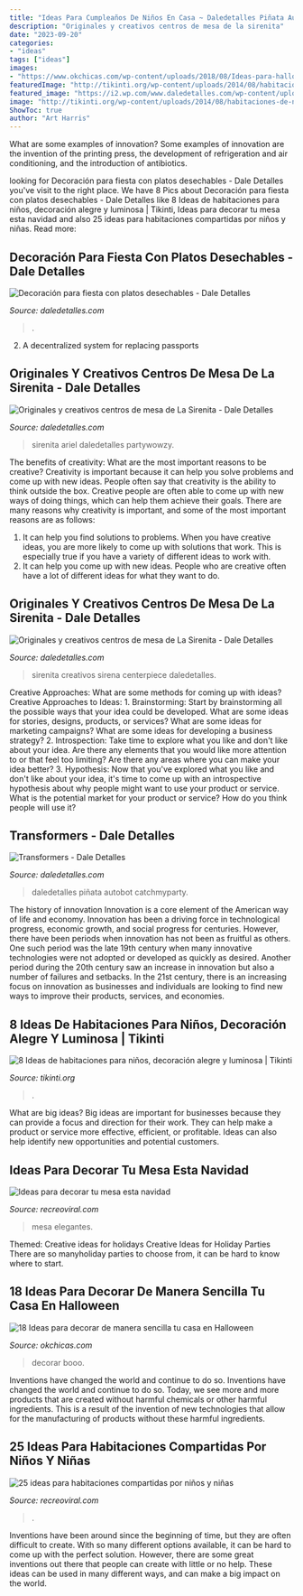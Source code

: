 ```yaml
---
title: "Ideas Para Cumpleaños De Niños En Casa ~ Daledetalles Piñata Autobot Catchmyparty"
description: "Originales y creativos centros de mesa de la sirenita"
date: "2023-09-20"
categories:
- "ideas"
tags: ["ideas"]
images:
- "https://www.okchicas.com/wp-content/uploads/2018/08/Ideas-para-halloween-19.jpg"
featuredImage: "http://tikinti.org/wp-content/uploads/2014/08/habitaciones-de-niños-tikinti-1-684x1024.jpg"
featured_image: "https://i2.wp.com/www.daledetalles.com/wp-content/uploads/2016/08/centro-de-mesa-sirenita2-1.jpg"
image: "http://tikinti.org/wp-content/uploads/2014/08/habitaciones-de-niños-tikinti-1-684x1024.jpg"
ShowToc: true
author: "Art Harris"
---
```



What are some examples of innovation?
Some examples of innovation are the invention of the printing press, the development of refrigeration and air conditioning, and the introduction of antibiotics.

	

		
looking for Decoración para fiesta con platos desechables - Dale Detalles you've visit to the right place. We have 8 Pics about Decoración para fiesta con platos desechables - Dale Detalles like 8 Ideas de habitaciones para niños, decoración alegre y luminosa | Tikinti, Ideas para decorar tu mesa esta navidad and also 25 ideas para habitaciones compartidas por niños y niñas. Read more:
		
    
## Decoración Para Fiesta Con Platos Desechables - Dale Detalles

<img loading=lazy src="https://i2.wp.com/www.daledetalles.com/wp-content/uploads/2016/07/decoracion-con-platos18.jpg" onerror="this.onerror=null;this.src='https://tse1.mm.bing.net/th?id=OIP.BVEQkqmG90w9-9bthTDfVwHaK0&amp;pid=15.1';" alt="Decoración para fiesta con platos desechables - Dale Detalles">

_Source: daledetalles.com_

>. 

	

2. A decentralized system for replacing passports 

    
## Originales Y Creativos Centros De Mesa De La Sirenita - Dale Detalles

<img loading=lazy src="https://i2.wp.com/www.daledetalles.com/wp-content/uploads/2016/08/centro-de-mesa-sirenita2-1.jpg" onerror="this.onerror=null;this.src='https://tse3.mm.bing.net/th?id=OIP.CFj9BgkhW8n6gsOX8lKzAAHaJ4&amp;pid=15.1';" alt="Originales y creativos centros de mesa de La Sirenita - Dale Detalles">

_Source: daledetalles.com_

>sirenita ariel daledetalles partywowzy. 

	

The benefits of creativity: What are the most important reasons to be creative?
Creativity is important because it can help you solve problems and come up with new ideas. People often say that creativity is the ability to think outside the box. Creative people are often able to come up with new ways of doing things, which can help them achieve their goals. There are many reasons why creativity is important, and some of the most important reasons are as follows: 
1) It can help you find solutions to problems. When you have creative ideas, you are more likely to come up with solutions that work. This is especially true if you have a variety of different ideas to work with. 
2) It can help you come up with new ideas. People who are creative often have a lot of different ideas for what they want to do.

    
## Originales Y Creativos Centros De Mesa De La Sirenita - Dale Detalles

<img loading=lazy src="https://i2.wp.com/www.daledetalles.com/wp-content/uploads/2016/08/centro-de-mesa-sirenita10.jpg" onerror="this.onerror=null;this.src='https://tse1.mm.bing.net/th?id=OIP.hihWuTwmw5ZXrbbXLvhzgQHaNL&amp;pid=15.1';" alt="Originales y creativos centros de mesa de La Sirenita - Dale Detalles">

_Source: daledetalles.com_

>sirenita creativos sirena centerpiece daledetalles. 

	

Creative Approaches: What are some methods for coming up with ideas?
Creative Approaches to Ideas: 1. Brainstorming: Start by brainstorming all the possible ways that your idea could be developed. What are some ideas for stories, designs, products, or services? What are some ideas for marketing campaigns? What are some ideas for developing a business strategy? 2. Introspection: Take time to explore what you like and don't like about your idea. Are there any elements that you would like more attention to or that feel too limiting? Are there any areas where you can make your idea better? 3. Hypothesis: Now that you've explored what you like and don't like about your idea, it's time to come up with an introspective hypothesis about why people might want to use your product or service. What is the potential market for your product or service? How do you think people will use it? 
    
## Transformers - Dale Detalles

<img loading=lazy src="https://i1.wp.com/www.daledetalles.com/wp-content/uploads/2016/02/transformers11.jpg" onerror="this.onerror=null;this.src='https://tse4.mm.bing.net/th?id=OIP.atyM0OWOATi2sm2W04lYUwHaJ4&amp;pid=15.1';" alt="Transformers - Dale Detalles">

_Source: daledetalles.com_

>daledetalles piñata autobot catchmyparty. 

	

The history of innovation
Innovation is a core element of the American way of life and economy. Innovation has been a driving force in technological progress, economic growth, and social progress for centuries. However, there have been periods when innovation has not been as fruitful as others. One such period was the late 19th century when many innovative technologies were not adopted or developed as quickly as desired. Another period during the 20th century saw an increase in innovation but also a number of failures and setbacks. In the 21st century, there is an increasing focus on innovation as businesses and individuals are looking to find new ways to improve their products, services, and economies.

    
## 8 Ideas De Habitaciones Para Niños, Decoración Alegre Y Luminosa | Tikinti

<img loading=lazy src="http://tikinti.org/wp-content/uploads/2014/08/habitaciones-de-niños-tikinti-1-684x1024.jpg" onerror="this.onerror=null;this.src='https://tse2.mm.bing.net/th?id=OIP.w75_kvrwJxNDEcxQIXYe_wHaLF&amp;pid=15.1';" alt="8 Ideas de habitaciones para niños, decoración alegre y luminosa | Tikinti">

_Source: tikinti.org_

>. 

	

What are big ideas?
Big ideas are important for businesses because they can provide a focus and direction for their work. They can help make a product or service more effective, efficient, or profitable. Ideas can also help identify new opportunities and potential customers.

    
## Ideas Para Decorar Tu Mesa Esta Navidad

<img loading=lazy src="http://www.recreoviral.com/wp-content/uploads/2015/12/Decoraciones-para-la-mesa-esta-navidad-1.jpg" onerror="this.onerror=null;this.src='https://tse1.mm.bing.net/th?id=OIP.2X94LR0bmNt8PaWOggssGgHaJQ&amp;pid=15.1';" alt="Ideas para decorar tu mesa esta navidad">

_Source: recreoviral.com_

>mesa elegantes. 

	

Themed: Creative ideas for holidays
Creative Ideas for Holiday Parties
There are so manyholiday parties to choose from, it can be hard to know where to start.

    
## 18 Ideas Para Decorar De Manera Sencilla Tu Casa En Halloween

<img loading=lazy src="https://www.okchicas.com/wp-content/uploads/2018/08/Ideas-para-halloween-19.jpg" onerror="this.onerror=null;this.src='https://tse4.mm.bing.net/th?id=OIP.cThjX307fA9xC2MKDzoJSAHaLH&amp;pid=15.1';" alt="18 Ideas para decorar de manera sencilla tu casa en Halloween">

_Source: okchicas.com_

>decorar booo. 

	

Inventions have changed the world and continue to do so.
Inventions have changed the world and continue to do so. Today, we see more and more products that are created without harmful chemicals or other harmful ingredients. This is a result of the invention of new technologies that allow for the manufacturing of products without these harmful ingredients.

    
## 25 Ideas Para Habitaciones Compartidas Por Niños Y Niñas

<img loading=lazy src="https://www.recreoviral.com/wp-content/uploads/2015/10/Creativas-habitaciones-compartidas-por-niños-y-niñas-7.jpg" onerror="this.onerror=null;this.src='https://tse1.mm.bing.net/th?id=OIP.mXZ4BFplnJZSrfeDIgdi1AHaGC&amp;pid=15.1';" alt="25 ideas para habitaciones compartidas por niños y niñas">

_Source: recreoviral.com_

>. 

	

Inventions have been around since the beginning of time, but they are often difficult to create. With so many different options available, it can be hard to come up with the perfect solution. However, there are some great inventions out there that people can create with little or no help. These ideas can be used in many different ways, and can make a big impact on the world.


